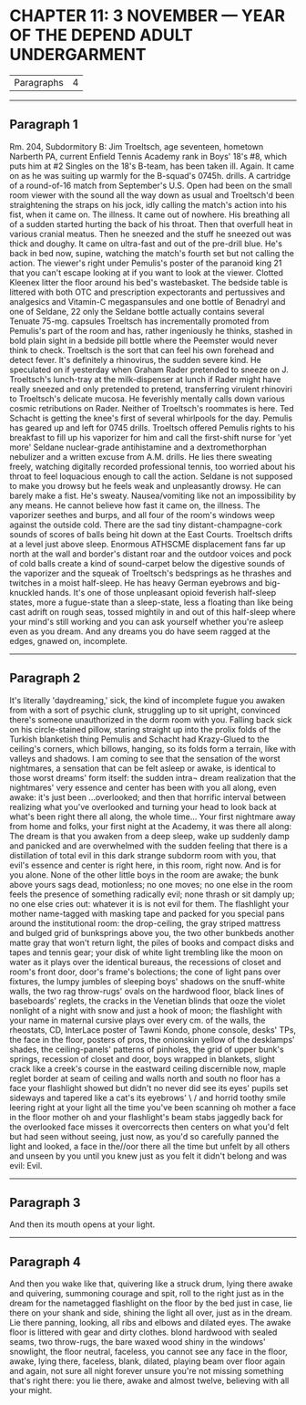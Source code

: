 # CHAPTER 11: 3 NOVEMBER — YEAR OF THE DEPEND ADULT UNDERGARMENT

| | |
|------------|-----|
| Paragraphs |4|

---
## Paragraph 1

Rm. 204, Subdormitory B: Jim Troeltsch, age seventeen, hometown Narberth PA, current Enfield Tennis Academy rank in Boys' 18's #8, which puts him at #2 Singles on the 18's B-team, has been taken ill. Again. It came on as he was suiting up warmly for the B-squad's 0745h. drills. A cartridge of a round-of-16 match from September's U.S. Open had been on the small room viewer with the sound all the way down as usual and Troeltsch'd been straightening the straps on his jock, idly calling the match's action into his fist, when it came on. The illness. It came out of nowhere. His breathing all of a sudden started hurting the back of his throat. Then that overfull heat in various cranial meatus. Then he sneezed and the stuff he sneezed out was thick and doughy. It came on ultra-fast and out of the pre-drill blue. He's back in bed now, supine, watching the match's fourth set but not calling the action. The viewer's right under Pemulis's poster of the paranoid king 21 that you can't escape looking at if you want to look at the viewer. Clotted Kleenex litter the floor around his bed's wastebasket. The bedside table is littered with both OTC and prescription expectorants and pertussives and analgesics and Vitamin-C megaspansules and one bottle of Benadryl and one of Seldane, 22 only the Seldane bottle actually contains several Tenuate 75-mg. capsules Troeltsch has incrementally promoted from Pemulis's part of the room and has, rather ingeniously he thinks, stashed in bold plain sight in a bedside pill bottle where the Peemster would never think to check. Troeltsch is the sort that can feel his own forehead and detect fever. It's definitely a rhinovirus, the sudden severe kind. He speculated on if yesterday when Graham Rader pretended to sneeze on J. Troeltsch's lunch-tray at the milk-dispenser at lunch if Rader might have really sneezed and only pretended to pretend, transferring virulent rhinoviri to Troeltsch's delicate mucosa. He feverishly mentally calls down various cosmic retributions on Rader. Neither of Troeltsch's roommates is here. Ted Schacht is getting the knee's first of several whirlpools for the day. Pemulis has geared up and left for 0745 drills. Troeltsch offered Pemulis rights to his breakfast to fill up his vaporizer for him and call the first-shift nurse for 'yet more' Seldane nuclear-grade antihistamine and a dextromethorphan nebulizer and a written excuse from A.M. drills. He lies there sweating freely, watching digitally recorded professional tennis, too worried about his throat to feel loquacious enough to call the action. Seldane is not supposed to make you drowsy but he feels weak and unpleasantly drowsy. He can barely make a fist. He's sweaty. Nausea/vomiting like not an impossibility by any means. He cannot believe how fast it came on, the illness. The vaporizer seethes and burps, and all four of the room's windows weep against the outside cold. There are the sad tiny distant-champagne-cork sounds of scores of balls being hit down at the East Courts. Troeltsch drifts at a level just above sleep. Enormous ATHSCME displacement fans far up north at the wall and border's distant roar and the outdoor voices and pock of cold balls create a kind of sound-carpet below the digestive sounds of the vaporizer and the squeak of Troeltsch's bedsprings as he thrashes and twitches in a moist half-sleep. He has heavy German eyebrows and big-knuckled hands. It's one of those unpleasant opioid feverish half-sleep states, more a fugue-state than a sleep-state, less a floating than like being cast adrift on rough seas, tossed mightily in and out of this half-sleep where your mind's still working and you can ask yourself whether you're asleep even as you dream. And any dreams you do have seem ragged at the edges, gnawed on, incomplete.

---
## Paragraph 2

It's literally 'daydreaming,' sick, the kind of incomplete fugue you awaken from with a sort of psychic clunk, struggling up to sit upright, convinced there's someone unauthorized in the dorm room with you. Falling back sick on his circle-stained pillow, staring straight up into the prolix folds of the Turkish blanketish thing Pemulis and Schacht had Krazy-Glued to the ceiling's corners, which billows, hanging, so its folds form a terrain, like with valleys and shadows. I am coming to see that the sensation of the worst nightmares, a sensation that can be felt asleep or awake, is identical to those worst dreams' form itself: the sudden intra¬ dream realization that the nightmares' very essence and center has been with you all along, even awake: it's just been ...overlooked; and then that horrific interval between realizing what you've overlooked and turning your head to look back at what's been right there all along, the whole time... Your first nightmare away from home and folks, your first night at the Academy, it was there all along: The dream is that you awaken from a deep sleep, wake up suddenly damp and panicked and are overwhelmed with the sudden feeling that there is a distillation of total evil in this dark strange subdorm room with you, that evil's essence and center is right here, in this room, right now. And is for you alone. None of the other little boys in the room are awake; the bunk above yours sags dead, motionless; no one moves; no one else in the room feels the presence of something radically evil; none thrash or sit damply up; no one else cries out: whatever it is is not evil for them. The flashlight your mother name-tagged with masking tape and packed for you special pans around the institutional room: the drop-ceiling, the gray striped mattress and bulged grid of bunksprings above you, the two other bunkbeds another matte gray that won't return light, the piles of books and compact disks and tapes and tennis gear; your disk of white light trembling like the moon on water as it plays over the identical bureaus, the recessions of closet and room's front door, door's frame's bolections; the cone of light pans over fixtures, the lumpy jumbles of sleeping boys' shadows on the snuff-white walls, the two rag throw-rugs' ovals on the hardwood floor, black lines of baseboards' reglets, the cracks in the Venetian blinds that ooze the violet nonlight of a night with snow and just a hook of moon; the flashlight with your name in maternal cursive plays over every cm. of the walls, the rheostats, CD, InterLace poster of Tawni Kondo, phone console, desks' TPs, the face in the floor, posters of pros, the onionskin yellow of the desklamps' shades, the ceiling-panels' patterns of pinholes, the grid of upper bunk's springs, recession of closet and door, boys wrapped in blankets, slight crack like a creek's course in the eastward ceiling discernible now, maple reglet border at seam of ceiling and walls north and south no floor has a face your flashlight showed but didn't no never did see its eyes' pupils set sideways and tapered like a cat's its eyebrows' \ / and horrid toothy smile leering right at your light all the time you've been scanning oh mother a face in the floor mother oh and your flashlight's beam stabs jaggedly back for the overlooked face misses it overcorrects then centers on what you'd felt but had seen without seeing, just now, as you'd so carefully panned the light and looked, a face in the//oor there all the time but unfelt by all others and unseen by you until you knew just as you felt it didn't belong and was evil: Evil.

---
## Paragraph 3

And then its mouth opens at your light.

---
## Paragraph 4

And then you wake like that, quivering like a struck drum, lying there awake and quivering, summoning courage and spit, roll to the right just as in the dream for the nametagged flashlight on the floor by the bed just in case, lie there on your shank and side, shining the light all over, just as in the dream. Lie there panning, looking, all ribs and elbows and dilated eyes. The awake floor is littered with gear and dirty clothes. blond hardwood with sealed seams, two throw-rugs, the bare waxed wood shiny in the windows' snowlight, the floor neutral, faceless, you cannot see any face in the floor, awake, lying there, faceless, blank, dilated, playing beam over floor again and again, not sure all night forever unsure you're not missing something that's right there: you lie there, awake and almost twelve, believing with all your might.
